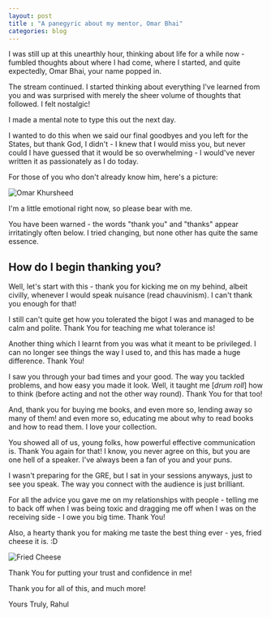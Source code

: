 ```yaml
---
layout: post
title : "A panegyric about my mentor, Omar Bhai"
categories: blog
---
```


I was still up at this unearthly hour, thinking about life for a while now - fumbled thoughts about where I had come, where I started, and quite expectedly, Omar Bhai, your name popped in.

The stream continued. I started thinking about everything I've learned from you and was surprised with merely the sheer volume of thoughts that followed. I felt nostalgic!

I made a mental note to type this out the next day.

<!--more-->

I wanted to do this when we said our final goodbyes and you left for the States, but thank God, I didn't - I knew that I would miss you, but never could I have guessed that it would be so overwhelming - I would've never written it as passionately as I do today.

For those of you who don't already know him, here's a picture:

![Omar Khursheed](https://i.imgur.com/f5GRyet.png)

I'm a little emotional right now, so please bear with me.

You have been warned - the words "thank you" and "thanks" appear irritatingly often below. I tried changing, but none other has quite the same essence.

## How do I begin thanking you?

Well, let's start with this - thank you for kicking me on my behind, albeit civilly, whenever I would speak nuisance (read chauvinism). I can't thank you enough for that!

I still can't quite get how you tolerated the bigot I was and managed to be calm and polite. Thank You for teaching me what tolerance is!

Another thing which I learnt from you was what it meant to be privileged. I can no longer see things the way I used to, and this has made a huge difference. Thank You!

I saw you through your bad times and your good. The way you tackled problems, and how easy you made it look. Well, it taught me [_drum roll_] how to think (before acting and not the other way round). Thank You for that too!

And, thank you for buying me books, and even more so, lending away so many of them! and even more so, educating me about why to read books and how to read them. I love your collection.

You showed all of us, young folks, how powerful effective communication is. Thank You again for that! I know, you never agree on this, but you are one hell of a speaker. I've always been a fan of you and your puns.

I wasn't preparing for the GRE, but I sat in your sessions anyways, just to see you speak. The way you connect with the audience is just brilliant.

For all the advice you gave me on my relationships with people - telling me to back off when I was being toxic and dragging me off when I was on the receiving side - I owe you big time. Thank You!

Also, a hearty thank you for making me taste the best thing ever - yes, fried cheese it is. :D

![Fried Cheese](https://i.imgur.com/uwuWXic.jpg)

Thank You for putting your trust and confidence in me!

Thank you for all of this, and much more!

Yours Truly,
Rahul
